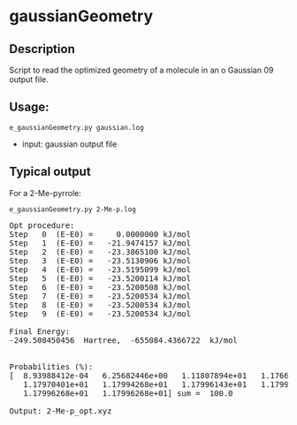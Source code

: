 # gaussianGeometry

## Description

Script to read the optimized geometry of a molecule in an o Gaussian 09 output file.

## Usage:     

```console
e_gaussianGeometry.py gaussian.log 
```

- input:   gaussian output file


## Typical output


For a 2-Me-pyrrole:

```console
e_gaussianGeometry.py 2-Me-p.log
```

<pre>
Opt procedure:
Step   0  (E-E0) =     0.0000000 kJ/mol
Step   1  (E-E0) =   -21.9474157 kJ/mol
Step   2  (E-E0) =   -23.3865100 kJ/mol
Step   3  (E-E0) =   -23.5130906 kJ/mol
Step   4  (E-E0) =   -23.5195099 kJ/mol
Step   5  (E-E0) =   -23.5200114 kJ/mol
Step   6  (E-E0) =   -23.5200508 kJ/mol
Step   7  (E-E0) =   -23.5200534 kJ/mol
Step   8  (E-E0) =   -23.5200534 kJ/mol
Step   9  (E-E0) =   -23.5200534 kJ/mol

Final Energy:
-249.508450456  Hartree,  -655084.4366722  kJ/mol


Probabilities (%):
[  8.93988412e-04   6.25682446e+00   1.11807894e+01   1.17665308e+01
   1.17970401e+01   1.17994268e+01   1.17996143e+01   1.17996268e+01
   1.17996268e+01   1.17996268e+01] sum =  100.0

Output: 2-Me-p_opt.xyz

</pre>
